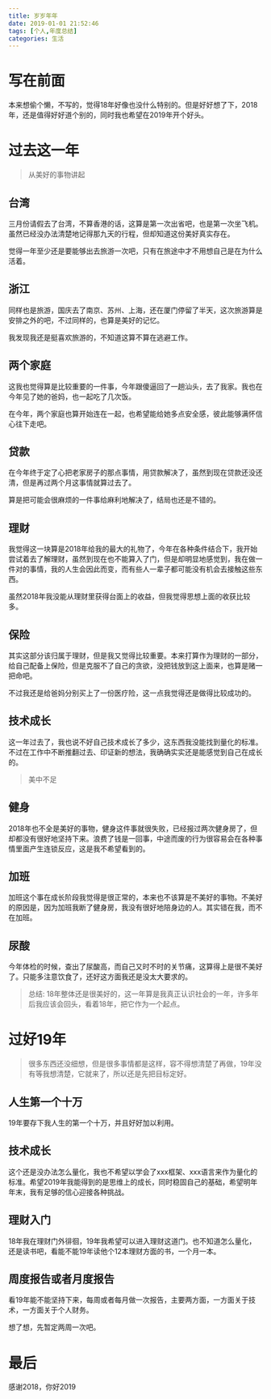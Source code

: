 ```yaml
---
title: 岁岁年年
date: 2019-01-01 21:52:46
tags: [个人,年度总结]
categories: 生活
---
```


# 写在前面

本来想偷个懒，不写的，觉得18年好像也没什么特别的。但是好好想了下，2018年，还是值得好好道个别的，同时我也希望在2019年开个好头。

# 过去这一年

> 从美好的事物讲起

## 台湾

三月份请假去了台湾，不算香港的话，这算是第一次出省吧，也是第一次坐飞机。虽然已经没办法清楚地记得那九天的行程，但却知道这份美好真实存在。

觉得一年至少还是要能够出去旅游一次吧，只有在旅途中才不用想自己是在为什么活着。

## 浙江

同样也是旅游，国庆去了南京、苏州、上海，还在厦门停留了半天，这次旅游算是安排之外的吧，不过同样的，也算是美好的记忆。

我发现我还是挺喜欢旅游的，不知道这算不算在逃避工作。

## 两个家庭

这我也觉得算是比较重要的一件事，今年跟傻逼回了一趟汕头，去了我家。我也在今年见了她的爸妈，也一起吃了几次饭。

在今年，两个家庭也算开始连在一起，也希望能给她多点安全感，彼此能够满怀信心往下走吧。

## 贷款

在今年终于定了心把老家房子的那点事情，用贷款解决了，虽然到现在贷款还没还清，但是再过两个月这事情就算过去了。

算是把可能会很麻烦的一件事给麻利地解决了，结局也还是不错的。

## 理财

我觉得这一块算是2018年给我的最大的礼物了，今年在各种条件结合下，我开始尝试着去了解理财，虽然到现在也不能算入了门，但是却明显地感觉到，我在做一件对的事情，我的人生会因此而变，而有些人一辈子都可能没有机会去接触这些东西。

虽然2018年我没能从理财里获得台面上的收益，但我觉得思想上面的收获比较多。

## 保险

其实这部分该归属于理财，但是我又觉得比较重要。本来打算作为理财的一部分，给自己配备上保险，但是克服不了自己的贪欲，没把钱放到这上面来，也算是赌一把命吧。

不过我还是给爸妈分别买上了一份医疗险，这一点我觉得还是做得比较成功的。

## 技术成长

这一年过去了，我也说不好自己技术成长了多少，这东西我没能找到量化的标准。不过在工作中不断推翻过去、印证新的想法，我确确实实还是能感觉到自己在成长的。

> 美中不足

## 健身

2018年也不全是美好的事物，健身这件事就很失败，已经报过两次健身房了，但却都没有很好地坚持下来。浪费了钱是一回事，中途而废的行为很容易会在各种事情里面产生连锁反应，这是我不希望看到的。

## 加班

加班这个事在成长阶段我觉得是很正常的，本来也不该算是不美好的事物。不美好的原因是，因为加班我断了健身房，我没有很好地陪身边的人。其实错在我，而不在加班。

## 尿酸

今年体检的时候，查出了尿酸高，而自己又时不时的关节痛，这算得上是很不美好了。只能多注意饮食了，还好这方面我还是没太大要求的。

> 总结: 18年整体还是很美好的，这一年算是我真正认识社会的一年，许多年后我应该会回头，看着18年，把它作为一个起点。

# 过好19年

> 很多东西还没细想，但是很多事情都是这样，容不得想清楚了再做，19年没有等我想清楚，它就来了，所以还是先把目标定好。

## 人生第一个十万

19年要存下我人生的第一个十万，并且好好加以利用。

## 技术成长

这个还是没办法怎么量化，我也不希望以学会了xxx框架、xxx语言来作为量化的标准。希望2019年我能得到的是思维上的成长，同时稳固自己的基础，希望明年年末，我有足够的信心迎接各种挑战。

## 理财入门

18年我在理财门外徘徊，19年我希望可以进入理财这道门。也不知道怎么量化，还是读书吧，看能不能19年读他个12本理财方面的书，一个月一本。

## 周度报告或者月度报告

看19年能不能坚持下来，每周或者每月做一次报告，主要两方面，一方面关于技术，一方面关于个人财务。

想了想，先暂定两周一次吧。

# 最后

感谢2018，你好2019

